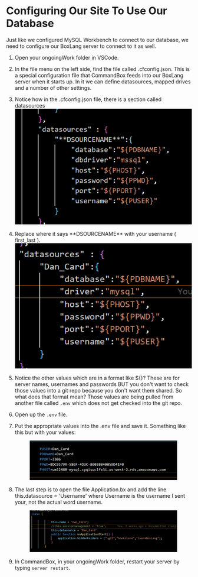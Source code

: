 # Configuring Our Site To Use Our Database

Just like we configured MySQL Workbench to connect to our database, we need to configure our BoxLang server to connect to it as well.

1. Open your ongoingWork folder in VSCode.
2. In the file menu on the left side, find the file called .cfconfig.json. This is a special configuration file that CommandBox feeds into our BoxLang server when it starts up. In it we can define datasources, mapped drives and a number of other settings.&#x20;
3. Notice how in the .cfconfig.json file, there is a section called datasources![](<../../.gitbook/assets/image (2) (1) (1) (1) (1) (1) (1).png>)
4. Replace where it says \*\*DSOURCENAME\*\* with your username ( first\_last ). ![](<../../.gitbook/assets/image (5) (1).png>)
5. Notice the other values which are in a format like ${}? These are for server names, usernames and passwords BUT you don't want to check those values into a git repo because you don't want them shared. So what does that format mean? Those values are being pulled from another file called `.env`  which does not get checked into the git repo.&#x20;
6. Open up the `.env` file.
7.  Put the appropriate values into the .env file and save it. Something like this but with your values:&#x20;

    <figure><img src="../../.gitbook/assets/image (1) (1) (1) (1) (1) (1) (1) (1).png" alt=""><figcaption></figcaption></figure>
8.  The last step is to open the file Application.bx and add the line this.datasource  = 'Username' where Username is the username I sent your, not the actual word username.&#x20;

    <figure><img src="../../.gitbook/assets/image (1) (1) (1) (1) (1) (1) (1).png" alt=""><figcaption></figcaption></figure>
9. In CommandBox, in your ongoingWork folder, restart your server by typing `server restart`.
